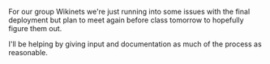 For our group Wikinets we're just running into some issues with the final deployment but plan to meet again before class tomorrow to 
hopefully figure them out.

I'll be helping by giving input and documentation as much of the process as reasonable.
